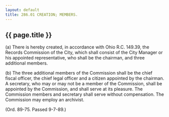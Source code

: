```yaml
---
layout: default 
title: 286.01 CREATION; MEMBERS.
---
```


{{ page.title }}
----------------

​(a) There is hereby created, in accordance with Ohio R.C. 149.39, the
Records Commission of the City, which shall consist of the City Manager
or his appointed representative, who shall be the chairman, and three
additional members.

​(b) The three additional members of the Commission shall be the chief
fiscal officer, the chief legal officer and a citizen appointed by the
chairman. A secretary, who may or may not be a member of the Commission,
shall be appointed by the Commission, and shall serve at its pleasure.
The Commission members and secretary shall serve without compensation.
The Commission may employ an archivist.

(Ord. 89-75. Passed 9-7-89.)
